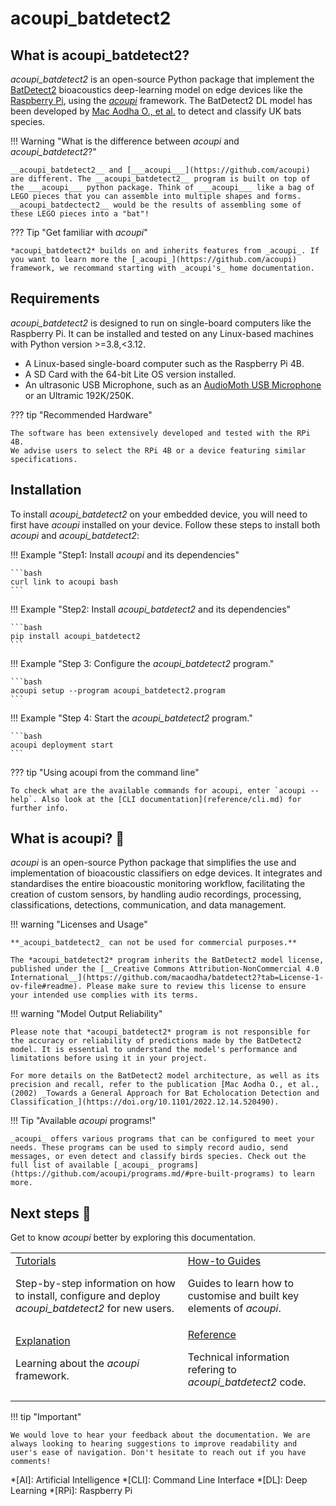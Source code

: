 # acoupi_batdetect2

## What is acoupi_batdetect2?

*acoupi_batdetect2* is an open-source Python package that implement the [BatDetect2](https://github.com/macaodha/batdetect2) bioacoustics deep-learning model on edge devices like the [Raspberry Pi](https://www.raspberrypi.org/), using the [_acoupi_](https://github.com/acoupi) framework. The BatDetect2 DL model has been developed by [Mac Aodha O., et al.](https://doi.org/10.1101/2022.12.14.520490) to detect and classify UK bats species. 

!!! Warning "What is the difference between _acoupi_ and _acoupi_batdetect2_?"

    __acoupi_batdetect2__ and [___acoupi___](https://github.com/acoupi) are different. The __acoupi_batdetect2__ program is built on top of the ___acoupi___ python package. Think of ___acoupi___ like a bag of LEGO pieces that you can assemble into multiple shapes and forms. __acoupi_batdectect2__ would be the results of assembling some of these LEGO pieces into a "bat"!

??? Tip "Get familiar with _acoupi_"

    *acoupi_batdetect2* builds on and inherits features from _acoupi_. If you want to learn more the [_acoupi_](https://github.com/acoupi) framework, we recommand starting with _acoupi's_ home documentation. 

## Requirements

*acoupi_batdetect2* is designed to run on single-board computers like the Raspberry Pi.
It can be installed and tested on any Linux-based machines with Python version >=3.8,<3.12.

- A Linux-based single-board computer such as the Raspberry Pi 4B.
- A SD Card with the 64-bit Lite OS version installed.
- An ultrasonic USB Microphone, such as an [AudioMoth USB Microphone](https://www.openacousticdevices.info/audiomoth) or an Ultramic 192K/250K.


??? tip "Recommended Hardware"

    The software has been extensively developed and tested with the RPi 4B.
    We advise users to select the RPi 4B or a device featuring similar specifications.

## Installation

To install *acoupi_batdetect2* on your embedded device, you will need to first have _acoupi_ installed on your device. Follow these steps to install both _acoupi_ and _acoupi_batdetect2_:

!!! Example "Step1: Install _acoupi_ and its dependencies"

    ```bash
    curl link to acoupi bash
    ```

!!! Example "Step2: Install *acoupi_batdetect2* and its dependencies"

    ```bash
    pip install acoupi_batdetect2
    ```

!!! Example "Step 3: Configure the *acoupi_batdetect2* program."

    ```bash
    acoupi setup --program acoupi_batdetect2.program
    ```

!!! Example "Step 4: Start the *acoupi_batdetect2* program."

    ```bash
    acoupi deployment start
    ```

??? tip "Using acoupi from the command line"

    To check what are the available commands for acoupi, enter `acoupi --help`. Also look at the [CLI documentation](reference/cli.md) for further info.

## What is acoupi? 🚀

_acoupi_ is an open-source Python package that simplifies the use and implementation of bioacoustic classifiers on edge devices. 
It integrates and standardises the entire bioacoustic monitoring workflow, facilitating the creation of custom sensors, by handling audio recordings, processing, classifications, detections, communication, and data management.

!!! warning "Licenses and Usage"

    **_acoupi_batdetect2_ can not be used for commercial purposes.**

    The *acoupi_batdetect2* program inherits the BatDetect2 model license, published under the [__Creative Commons Attribution-NonCommercial 4.0 International__](https://github.com/macaodha/batdetect2?tab=License-1-ov-file#readme). Please make sure to review this license to ensure your intended use complies with its terms.

!!! warning "Model Output Reliability"

    Please note that *acoupi_batdetect2* program is not responsible for the accuracy or reliability of predictions made by the BatDetect2 model. It is essential to understand the model's performance and limitations before using it in your project.

    For more details on the BatDetect2 model architecture, as well as its precision and recall, refer to the publication [Mac Aodha O., et al., (2002) _Towards a General Approach for Bat Echolocation Detection and Classification_](https://doi.org/10.1101/2022.12.14.520490).

!!! Tip "Available _acoupi_ programs!"

    _acoupi_ offers various programs that can be configured to meet your needs. These programs can be used to simply record audio, send messages, or even detect and classify birds species. Check out the full list of available [_acoupi_ programs](https://github.com/acoupi/programs.md/#pre-built-programs) to learn more. 


## Next steps 📖

Get to know _acoupi_ better by exploring this documentation.

<table>
    <tr>
        <td>
            <a href="tutorials">Tutorials</a>
            <p>Step-by-step information on how to install, configure and deploy <i>acoupi_batdetect2</i> for new users.</p>
        </td>
        <td>
            <a href="how_to_guide">How-to Guides</a>
            <p>Guides to learn how to customise and built key elements of <i>acoupi</i>.</p>
        </td>
    </tr>
    <tr>
        <td>
            <a href="explanation">Explanation</a>
            <p>Learning about the <i>acoupi</i> framework.</p>
        </td>
        <td>
            <a href="reference">Reference</a>
            <p>Technical information refering to <i>acoupi_batdetect2</i> code.</p>
        </td>
    </tr>
</table>

!!! tip "Important"

    We would love to hear your feedback about the documentation. We are always looking to hearing suggestions to improve readability and user's ease of navigation. Don't hesitate to reach out if you have comments!

*[AI]: Artificial Intelligence
*[CLI]: Command Line Interface
*[DL]: Deep Learning
*[RPi]: Raspberry Pi
